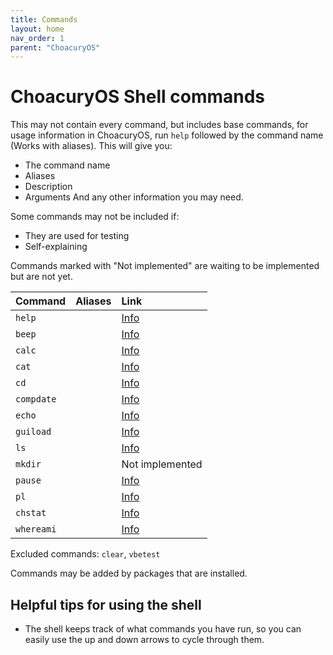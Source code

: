 ```yaml
---
title: Commands
layout: home
nav_order: 1
parent: "ChoacuryOS"
---
```


# ChoacuryOS Shell commands
This may not contain every command, but includes base commands, for usage information in ChoacuryOS, run `help` followed by the command name (Works with aliases).
This will give you:
- The command name
- Aliases
- Description
- Arguments
And any other information you may need.

Some commands may not be included if:
- They are used for testing
- Self-explaining

Commands marked with "Not implemented" are waiting to be implemented but are not yet.

| Command    | Aliases | Link             |
| :--------- | :------ | :--------------- |
| `help`     |         | [Info](help)     |
| `beep`     |         | [Info](help)     |
| `calc`     |         | [Info](calc)     |
| `cat`      |         | [Info](cat)      |
| `cd`       |         | [Info](cd)       |
| `compdate` |         | [Info](compdate) |
| `echo`     |         | [Info](echo)     |
| `guiload`  |         | [Info](guiload)  |
| `ls`       |         | [Info](ls)       |
| `mkdir`    |         | Not implemented  |
| `pause`    |         | [Info](pause)    |
| `pl`       |         | [Info](pl)       |
| `chstat`   |         | [Info](chstat)   |
| `whereami` |         | [Info](whereami) |

Excluded commands: `clear`, `vbetest`

Commands may be added by packages that are installed.

## Helpful tips for using the shell
- The shell keeps track of what commands you have run, so you can easily use the up and down arrows to cycle through them.